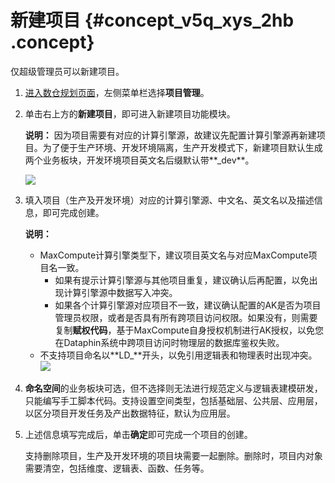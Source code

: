 # 新建项目 {#concept_v5q_xys_2hb .concept}

仅超级管理员可以新建项目。

1.  [进入数仓规划页面](cn.zh-CN/用户指南/数仓规划/数仓规划概述.md#section_w3j_zf1_hhb)，左侧菜单栏选择**项目管理**。
2.  单击右上方的**新建项目**，即可进入新建项目功能模块。

    **说明：** 因为项目需要有对应的计算引擎源，故建议先配置计算引擎源再新建项目。为了便于生产环境、开发环境隔离，生产开发模式下，新建项目默认生成两个业务板块，开发环境项目英文名后缀默认带**\_dev**。

    ![](http://static-aliyun-doc.oss-cn-hangzhou.aliyuncs.com/assets/img/149036/155599788841428_zh-CN.png)

3.  填入项目（生产及开发环境）对应的计算引擎源、中文名、英文名以及描述信息，即可完成创建。

    **说明：** 

    -   MaxCompute计算引擎类型下，建议项目英文名与对应MaxCompute项目名一致。
        -   如果有提示计算引擎源与其他项目重复，建议确认后再配置，以免出现计算引擎源中数据写入冲突。
        -   如果各个计算引擎源对应项目不一致，建议确认配置的AK是否为项目管理员权限，或者是否具有所有跨项目访问权限。如果没有，则需要复制**赋权代码**，基于MaxCompute自身授权机制进行AK授权，以免您在Dataphin系统中跨项目访问时物理层的数据库鉴权失败。
    -   不支持项目命名以**LD\_**开头，以免引用逻辑表和物理表时出现冲突。
    ![](http://static-aliyun-doc.oss-cn-hangzhou.aliyuncs.com/assets/img/149036/155599788841429_zh-CN.png)

4.  **命名空间**的业务板块可选，但不选择则无法进行规范定义与逻辑表建模研发，只能编写手工脚本代码。支持设置空间类型，包括基础层、公共层、应用层，以区分项目开发任务及产出数据特征，默认为应用层。
5.  上述信息填写完成后，单击**确定**即可完成一个项目的创建。

    支持删除项目，生产及开发环境的项目块需要一起删除。删除时，项目内对象需要清空，包括维度、逻辑表、函数、任务等。


